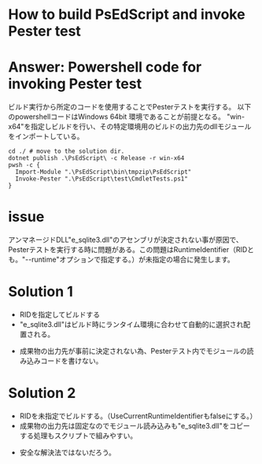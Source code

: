 # How to build PsEdScript and invoke Pester test

# Answer: Powershell code for invoking Pester test

ビルド実行から所定のコードを使用することでPesterテストを実行する。
以下のpowershellコードはWindows 64bit 環境であることが前提となる。
"win-x64"を指定しビルドを行い、その特定環境用のビルドの出力先のdllモジュールをインポートしている。

```pwsh
cd ./ # move to the solution dir.
dotnet publish .\PsEdScript\ -c Release -r win-x64
pwsh -c {
  Import-Module ".\PsEdScript\bin\tmpzip\PsEdScript"
  Invoke-Pester ".\PsEdScript\test\CmdletTests.ps1"
}
```

# issue

アンマネージドDLL"e_sqlite3.dll"のアセンブリが決定されない事が原因で、Pesterテストを実行する時に問題がある。この問題はRuntimeIdentifier（RIDとも。"--runtime"オプションで指定する。）が未指定の場合に発生します。

# Solution 1

+ RIDを指定してビルドする
+ "e_sqlite3.dll"はビルド時にランタイム環境に合わせて自動的に選択され配置される。

- 成果物の出力先が事前に決定されない為、Pesterテスト内でモジュールの読み込みコードを書けない。

# Solution 2

+ RIDを未指定でビルドする。（UseCurrentRuntimeIdentifierもfalseにする。）
+ 成果物の出力先は固定なのでモジュール読み込みも"e_sqlite3.dll"をコピーする処理もスクリプトで組みやすい。

- 安全な解決法ではないだろう。
